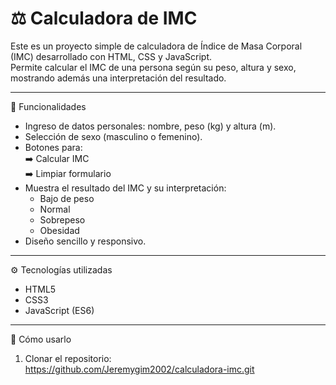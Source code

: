 # ⚖️ Calculadora de IMC

Este es un proyecto simple de calculadora de Índice de Masa Corporal (IMC) desarrollado con HTML, CSS y JavaScript.  
Permite calcular el IMC de una persona según su peso, altura y sexo, mostrando además una interpretación del resultado.

---

🚀 Funcionalidades

- Ingreso de datos personales: nombre, peso (kg) y altura (m).  
- Selección de sexo (masculino o femenino).  
- Botones para:  
  ➡️ Calcular IMC  
  ➡️ Limpiar formulario  
- Muestra el resultado del IMC y su interpretación:  
  - Bajo de peso  
  - Normal  
  - Sobrepeso  
  - Obesidad  
- Diseño sencillo y responsivo.  

---

⚙️ Tecnologías utilizadas
- HTML5  
- CSS3  
- JavaScript (ES6)  

---

📲 Cómo usarlo

1. Clonar el repositorio:  
https://github.com/Jeremygim2002/calculadora-imc.git
